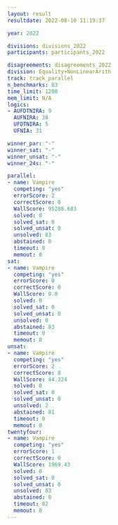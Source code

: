 ```yaml
---
layout: result
resultdate: 2022-08-10 11:19:37

year: 2022

divisions: divisions_2022
participants: participants_2022

disagreements: disagreements_2022
division: Equality+NonLinearArith
track: track_parallel
n_benchmarks: 83
time_limit: 1200
mem_limit: N/A
logics:
- AUFDTNIRA: 9
  AUFNIRA: 38
  UFDTNIRA: 5
  UFNIA: 31

winner_par: "-"
winner_sat: "-"
winner_unsat: "-"
winner_24s: "-"

parallel:
- name: Vampire
  competing: "yes"
  errorScore: 2
  correctScore: 0
  WallScore: 95288.683
  solved: 0
  solved_sat: 0
  solved_unsat: 0
  unsolved: 83
  abstained: 0
  timeout: 0
  memout: 0
sat:
- name: Vampire
  competing: "yes"
  errorScore: 0
  correctScore: 0
  WallScore: 0.0
  solved: 0
  solved_sat: 0
  solved_unsat: 0
  unsolved: 0
  abstained: 83
  timeout: 0
  memout: 0
unsat:
- name: Vampire
  competing: "yes"
  errorScore: 2
  correctScore: 0
  WallScore: 44.324
  solved: 0
  solved_sat: 0
  solved_unsat: 0
  unsolved: 2
  abstained: 81
  timeout: 0
  memout: 0
twentyfour:
- name: Vampire
  competing: "yes"
  errorScore: 1
  correctScore: 0
  WallScore: 1969.43
  solved: 0
  solved_sat: 0
  solved_unsat: 0
  unsolved: 83
  abstained: 0
  timeout: 82
  memout: 0
---
```

